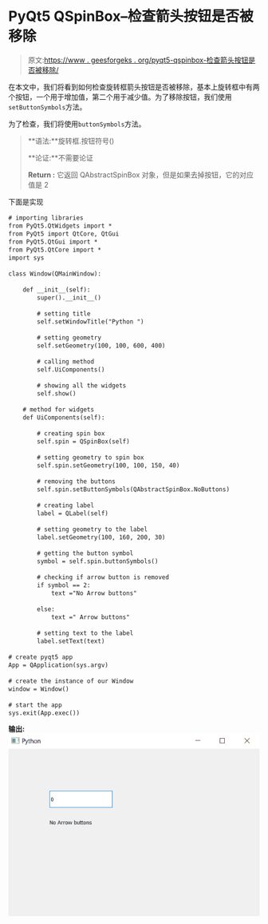 # PyQt5 QSpinBox–检查箭头按钮是否被移除

> 原文:[https://www . geesforgeks . org/pyqt5-qspinbox-检查箭头按钮是否被移除/](https://www.geeksforgeeks.org/pyqt5-qspinbox-checking-if-the-arrow-buttons-are-removed-or-not/)

在本文中，我们将看到如何检查旋转框箭头按钮是否被移除，基本上旋转框中有两个按钮，一个用于增加值，第二个用于减少值。为了移除按钮，我们使用`setButtonSymbols`方法。

为了检查，我们将使用`buttonSymbols`方法。

> **语法:**旋转框.按钮符号()
> 
> **论证:**不需要论证
> 
> **Return :** 它返回 QAbstractSpinBox 对象，但是如果去掉按钮，它的对应值是 2

下面是实现

```
# importing libraries
from PyQt5.QtWidgets import * 
from PyQt5 import QtCore, QtGui
from PyQt5.QtGui import * 
from PyQt5.QtCore import * 
import sys

class Window(QMainWindow):

    def __init__(self):
        super().__init__()

        # setting title
        self.setWindowTitle("Python ")

        # setting geometry
        self.setGeometry(100, 100, 600, 400)

        # calling method
        self.UiComponents()

        # showing all the widgets
        self.show()

    # method for widgets
    def UiComponents(self):

        # creating spin box
        self.spin = QSpinBox(self)

        # setting geometry to spin box
        self.spin.setGeometry(100, 100, 150, 40)

        # removing the buttons
        self.spin.setButtonSymbols(QAbstractSpinBox.NoButtons)

        # creating label
        label = QLabel(self)

        # setting geometry to the label
        label.setGeometry(100, 160, 200, 30)

        # getting the button symbol
        symbol = self.spin.buttonSymbols()

        # checking if arrow button is removed
        if symbol == 2:
            text ="No Arrow buttons"

        else:
            text =" Arrow buttons"

        # setting text to the label
        label.setText(text)

# create pyqt5 app
App = QApplication(sys.argv)

# create the instance of our Window
window = Window()

# start the app
sys.exit(App.exec())
```

**输出:**
![](img/e82c5bb473f9237ebbb80ec71ad6924d.png)